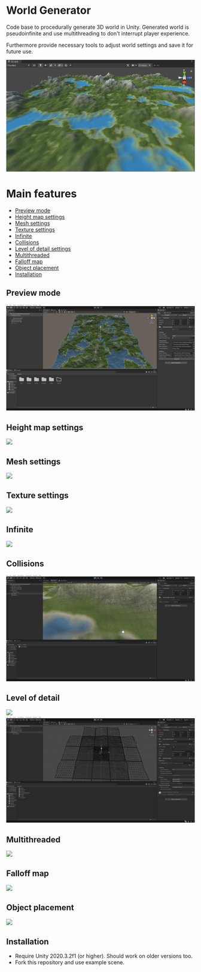 # World Generator
Code base to procedurally generate 3D world in Unity.
Generated world is pseudoinfinite and use multithreading to don't interrupt player experience.

Furthermore provide necessary tools to adjust world settings and save it for future use.

![](Docs/MainImage.png)

# Main features
  - [Preview mode](#Preview-mode)
  - [Height map settings](#Height-map-settings)
  - [Mesh settings](#Mesh-settings)
  - [Texture settings](#Texture-settings)
  - [Infinite](#Infinite)
  - [Collisions](#Collisions)
  - [Level of detail settings](#Level-of-detail-settings)
  - [Multithreaded](#Multithreaded)
  - [Falloff map](#Falloff-map)
  - [Object placement](#Object-placement)
  - [Installation](#Installation)

## Preview mode
![](Docs/PreviewMode.gif)

## Height map settings 
![](Docs/HeightMapSettings.gif)

## Mesh settings
![](Docs/MeshSettings.gif)

## Texture settings
![](Docs/TextureSettings.gif)

## Infinite
![](Docs/Infinite.gif)

## Collisions
![](Docs/Collisions.gif)

## Level of detail
![](Docs/LevelOfDetail.gif)
![](Docs/LevelOfDetail1.gif)

## Multithreaded
![](Docs/Multithreaded.gif)

## Falloff map
![](Docs/FalloffMap.gif)

## Object placement
![](Docs/ObjectPlacement.gif)

## Installation
* Require Unity 2020.3.2f1 (or higher). Should work on older versions too.
* Fork this repository and use example scene.
